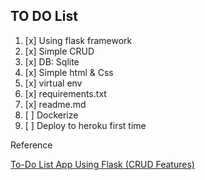 ## TO DO List
1. [x] Using flask framework
2. [x] Simple CRUD
4. [x] DB: Sqlite
3. [x] Simple html & Css
4. [x] virtual env
5. [x] requirements.txt
6. [x] readme.md
7. [ ] Dockerize
8. [ ] Deploy to heroku first time


Reference

[To-Do List App Using Flask (CRUD Features)](https://pythonistaplanet.com/flask-to-do-list/)